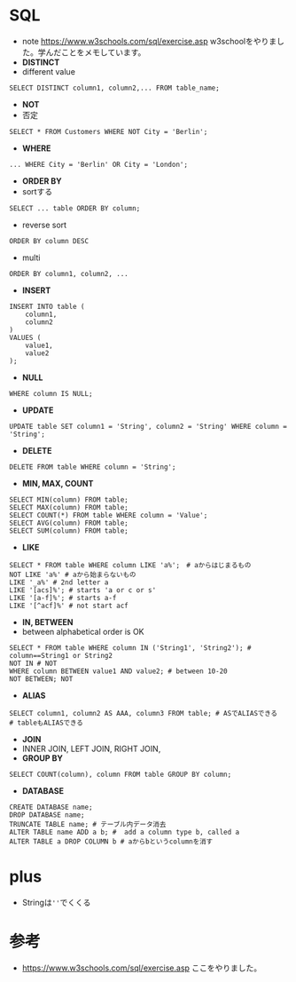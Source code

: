 # SQL
- note https://www.w3schools.com/sql/exercise.asp w3schoolをやりました。学んだことをメモしています。
- **DISTINCT**
- different value
```
SELECT DISTINCT column1, column2,... FROM table_name;
```
- **NOT**
- 否定
```
SELECT * FROM Customers WHERE NOT City = 'Berlin';
```
- **WHERE**
```
... WHERE City = 'Berlin' OR City = 'London';
```
- **ORDER BY**
- sortする
```
SELECT ... table ORDER BY column; 
```
- reverse sort
```
ORDER BY column DESC
```
- multi
```
ORDER BY column1, column2, ...
```
- **INSERT**
```
INSERT INTO table (
    column1,
    column2
)
VALUES (
    value1,
    value2
);
```
- **NULL**
```
WHERE column IS NULL;
```
- **UPDATE**
```
UPDATE table SET column1 = 'String', column2 = 'String' WHERE column = 'String';
```
- **DELETE**
```
DELETE FROM table WHERE column = 'String';
```
- **MIN, MAX, COUNT**
```
SELECT MIN(column) FROM table;
SELECT MAX(column) FROM table;
SELECT COUNT(*) FROM table WHERE column = 'Value';
SELECT AVG(column) FROM table;
SELECT SUM(column) FROM table;
```
- **LIKE**
```
SELECT * FROM table WHERE column LIKE 'a%';　# aからはじまるもの
NOT LIKE 'a%' # aから始まらないもの
LIKE '_a%' # 2nd letter a
LIKE '[acs]%'; # starts 'a or c or s'
LIKE '[a-f]%'; # starts a-f
LIKE '[^acf]%' # not start acf
```
- **IN, BETWEEN**
- between alphabetical order is OK
```
SELECT * FROM table WHERE column IN ('String1', 'String2'); # column==String1 or String2
NOT IN # NOT
WHERE column BETWEEN value1 AND value2; # between 10-20
NOT BETWEEN; NOT
```
- **ALIAS**
```
SELECT column1, column2 AS AAA, column3 FROM table; # ASでALIASできる
# tableもALIASできる
```
- **JOIN**
- INNER JOIN, LEFT JOIN, RIGHT JOIN,
- **GROUP BY**
```
SELECT COUNT(column), column FROM table GROUP BY column;
```
- **DATABASE**
```
CREATE DATABASE name;
DROP DATABASE name;
TRUNCATE TABLE name; # テーブル内データ消去
ALTER TABLE name ADD a b; #  add a column type b, called a
ALTER TABLE a DROP COLUMN b # aからbというcolumnを消す
```
# plus
- Stringは`''`でくくる

# 参考
- https://www.w3schools.com/sql/exercise.asp ここをやりました。